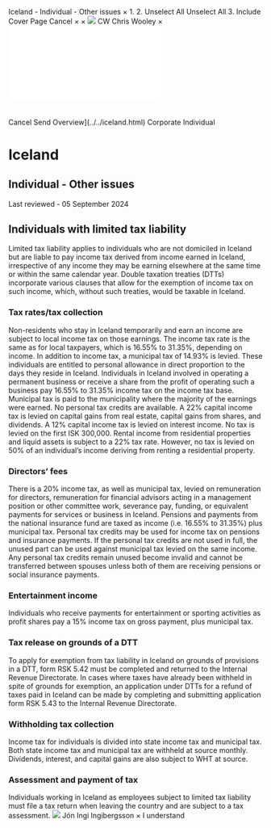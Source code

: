 Iceland - Individual - Other issues
×
1.
2.
Unselect All
Unselect All
3.
Include Cover Page
Cancel
×
×
![](../../-/media/world-wide-tax-summaries/attachments/global---chris-wooley.ashx%3Frev=ac5e5f3223b34096b1afc2a6009c7320&revision=ac5e5f32-23b3-4096-b1af-c2a6009c7320&hash=859B7ADC84DC2CBEC9760E9E6EE7DE6D0A8BFCDF)
CW
Chris Wooley
×
![](other-issues.html)
######
Cancel
Send
Overview](../../iceland.html)
Corporate
Individual
# Iceland
## Individual - Other issues
Last reviewed - 05 September 2024
## Individuals with limited tax liability
Limited tax liability applies to individuals who are not domiciled in Iceland but are liable to pay income tax derived from income earned in Iceland, irrespective of any income they may be earning elsewhere at the same time or within the same calendar year. Double taxation treaties (DTTs) incorporate various clauses that allow for the exemption of income tax on such income, which, without such treaties, would be taxable in Iceland.
### Tax rates/tax collection
Non-residents who stay in Iceland temporarily and earn an income are subject to local income tax on those earnings. The income tax rate is the same as for local taxpayers, which is 16.55% to 31.35%, depending on income. In addition to income tax, a municipal tax of 14.93% is levied. These individuals are entitled to personal allowance in direct proportion to the days they reside in Iceland.
Individuals in Iceland involved in operating a permanent business or receive a share from the profit of operating such a business pay 16.55% to 31.35% income tax on the income tax base. Municipal tax is paid to the municipality where the majority of the earnings were earned. No personal tax credits are available.
A 22% capital income tax is levied on capital gains from real estate, capital gains from shares, and dividends.
A 12% capital income tax is levied on interest income. No tax is levied on the first ISK 300,000.
Rental income from residential properties and liquid assets is subject to a 22% tax rate. However, no tax is levied on 50% of an individual’s income deriving from renting a residential property.
### Directors’ fees
There is a 20% income tax, as well as municipal tax, levied on remuneration for directors, remuneration for financial advisors acting in a management position or other committee work, severance pay, funding, or equivalent payments for services or business in Iceland.
Pensions and payments from the national insurance fund are taxed as income (i.e. 16.55% to 31.35%) plus municipal tax. Personal tax credits may be used for income tax on pensions and insurance payments. If the personal tax credits are not used in full, the unused part can be used against municipal tax levied on the same income. Any personal tax credits remain unused become invalid and cannot be transferred between spouses unless both of them are receiving pensions or social insurance payments.
### Entertainment income
Individuals who receive payments for entertainment or sporting activities as profit shares pay a 15% income tax on gross payment, plus municipal tax.
### Tax release on grounds of a DTT
To apply for exemption from tax liability in Iceland on grounds of provisions in a DTT, form RSK 5.42 must be completed and returned to the Internal Revenue Directorate.
In cases where taxes have already been withheld in spite of grounds for exemption, an application under DTTs for a refund of taxes paid in Iceland can be made by completing and submitting application form RSK 5.43 to the Internal Revenue Directorate.
### Withholding tax collection
Income tax for individuals is divided into state income tax and municipal tax. Both state income tax and municipal tax are withheld at source monthly. Dividends, interest, and capital gains are also subject to WHT at source.
### Assessment and payment of tax
Individuals working in Iceland as employees subject to limited tax liability must file a tax return when leaving the country and are subject to a tax assessment.
![](../../-/media/world-wide-tax-summaries/attachments/iceland---jon-ingi.ashx%3Frev=71e9a844c19b4a25b9d1f548d2c56ab8&revision=71e9a844-c19b-4a25-b9d1-f548d2c56ab8&hash=4010FA68E93420848D888C3F5B52E736A228AA2C)
Jón Ingi Ingibergsson
×
I understand